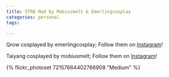 ```yaml
---
title: STRQ Mad by Mobiusmelt & Emerlingcosplay
categories: personal
tags: 

---
```


Qrow cosplayed by emerlingcosplay; Follow them on [Instagram](https://www.instagram.com/emerlingcosplay)!   

Taiyang cosplayed by mobiusmelt; Follow them on [Instagram](https://www.instagram.com/mobiusmelt)!

{% flickr_photoset 72157664402766908 "Medium" %}